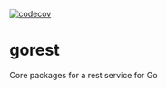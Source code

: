 [![codecov](https://codecov.io/gh/urunimi/gorest/branch/master/graph/badge.svg)](https://codecov.io/gh/urunimi/gorest)

# gorest
Core packages for a rest service for Go
